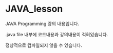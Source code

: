 # JAVA_lesson

JAVA Programming 강의 내용입니다.

.java file 내부에 코드내용과 강의내용이 적혀있습니다.

정상적으로 컴파일되지 않을 수 있습니다.
